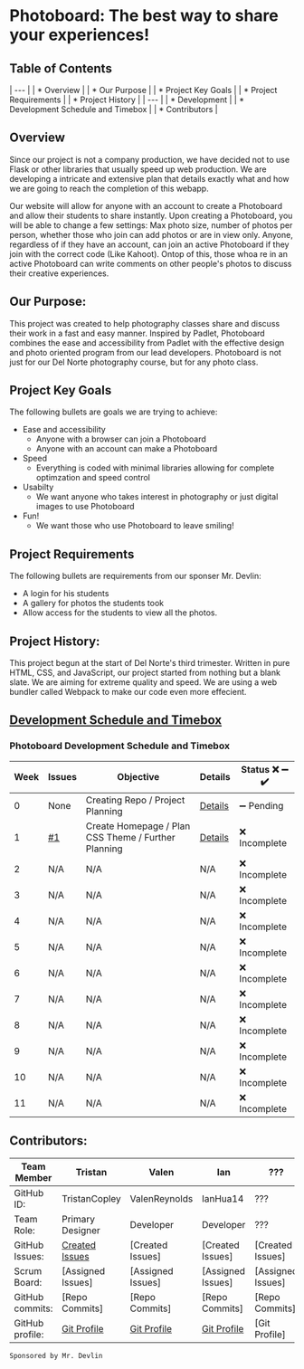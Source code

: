 # Photoboard: The best way to share your experiences!

## Table of Contents

| --- |
| * Overview |
|  * Our Purpose |
|  * Project Key Goals |
|  * Project Requirements  |
|  * Project History  |
| --- |
| * Development |
|  * Development Schedule and Timebox |
|  * Contributors |

## Overview
Since our project is not a company production, we have decided not to use Flask or other libraries that usually speed up web production. We are developing a intricate and extensive plan that details exactly what and how we are going to reach the completion of this webapp.

Our website will allow for anyone with an account to create a Photoboard and allow their students to share instantly. Upon creating a Photoboard, you will be able to change a few settings: Max photo size, number of photos per person, whether those who join can add photos or are in view only. Anyone, regardless of if they have an account, can join an active Photoboard if they join with the correct code (Like Kahoot). Ontop of this, those whoa re in an active Photoboard can write comments on other people's photos to discuss their creative experiences.

## Our Purpose:
This project was created to help photography classes share and discuss their work in a fast and easy manner. Inspired by Padlet, Photoboard combines the ease and accessibility from Padlet with the effective design and photo oriented program from our lead developers. Photoboard is not just for our Del Norte photography course, but for any photo class.

## Project Key Goals
The following bullets are goals we are trying to achieve:

* Ease and accessibility
  * Anyone with a browser can join a Photoboard
  * Anyone with an account can make a Photoboard
* Speed
  * Everything is coded with minimal libraries allowing for complete optimzation and speed control
* Usabilty
  * We want anyone who takes interest in photography or just digital images to use Photoboard
* Fun!
  * We want those who use Photoboard to leave smiling!
 
 ## Project Requirements 
The following bullets are requirements from our sponser Mr. Devlin:

* A login for his students
* A gallery for photos the students took
* Allow access for the students to view all the photos.

## Project History:
This project begun at the start of Del Norte's third trimester. Written in pure HTML, CSS, and JavaScript, our project started from nothing but a blank slate. We are aiming for extreme quality and speed. We are using a web bundler called Webpack to make our code even more effecient. 

## [Development Schedule and Timebox](https://github.com/TristanCopley/photoboard/wiki)

### Photoboard Development Schedule and Timebox

| Week  | Issues | Objective | Details | Status :x: :heavy_minus_sign: :heavy_check_mark: |
| ------------- | ------------- | ------------- | ------------- | ------------- |
| 0 | None | Creating Repo / Project Planning| [Details](https://github.com/TristanCopley/photoboard/wiki/Week-0---Details) | :heavy_minus_sign: Pending |
| 1 | [#1](/TristanCopley/photoboard/issues/1) | Create Homepage / Plan CSS Theme / Further Planning | [Details](https://github.com/TristanCopley/photoboard/wiki/Week-1-Details) | :x: Incomplete |
| 2 | N/A | N/A | N/A | :x: Incomplete |
| 3 | N/A | N/A| N/A | :x: Incomplete |
| 4 | N/A | N/A | N/A | :x: Incomplete |
| 5 | N/A | N/A| N/A | :x: Incomplete |
| 6 | N/A | N/A | N/A | :x: Incomplete |
| 7 | N/A | N/A| N/A | :x: Incomplete |
| 8 | N/A | N/A | N/A | :x: Incomplete |
| 9 | N/A | N/A| N/A | :x: Incomplete |
| 10 | N/A | N/A | N/A | :x: Incomplete |
| 11 | N/A | N/A| N/A | :x: Incomplete |

## Contributors:
Team Member | Tristan | Valen | Ian | ??? |
--- | --- | --- | --- | ---
GitHub ID: | TristanCopley | ValenReynolds | IanHua14 | ??? |
Team Role: | Primary Designer | Developer | Developer | ??? |
GitHub Issues: | [Created Issues](https://github.com/TristanCopley/photoboard/issues?q=author%3ATristanCopley+) | [Created Issues] | [Created Issues] | [Created Issues]
Scrum Board: | [Assigned Issues] | [Assigned Issues] | [Assigned Issues] | [Assigned Issues]
GitHub commits: | [Repo Commits] | [Repo Commits] | [Repo Commits] | [Repo Commits]
GitHub profile: | [Git Profile](https://github.com/TristanCopley) | [Git Profile](https://github.com/ValenReynolds) | [Git Profile](https://github.com/IanHua14) | [Git Profile]

`Sponsored by Mr. Devlin`
